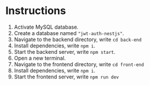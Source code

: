 <!DOCTYPE html>
<html>
<body>
    <h1>Instructions</h1>
    <ol>
        <li>Activate MySQL database.</li>
        <li>Create a database named <code>"jwt-auth-nestjs"</code>.</li>
        <li>Navigate to the backend directory, write <code>cd back-end</code></li>
        <li>Install dependencies, write <code>npm i</code>.</li>
        <li>Start the backend server, write <code>npm start</code>.</li>
        <li>Open a new terminal.</li>
        <li>Navigate to the frontend directory, write <code>cd front-end</code></li>
        <li>Install dependencies, write <code>npm i</code>.</li>
        <li>Start the frontend server, write <code>npm run dev</code></li>
    </ol>
</body>
</html>

